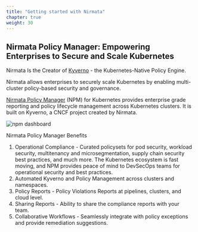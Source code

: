```yaml
---
title: "Getting started with Nirmata"
chapter: true
weight: 30
---
```

## Nirmata Policy Manager: Empowering Enterprises to Secure and Scale Kubernetes

Nirmata Is the Creator of [Kyverno](https://kyverno.io/) - the Kubernetes-Native Policy Engine.         

Nirmata allows enterprises to securely scale Kubernetes by enabling multi-cluster policy-based security and governance. 

[Nirmata Policy Manager](https://docs.nirmata.io/docs/npmk/) (NPM) for Kubernetes provides enterprise grade reporting and policy lifecycle management across Kubernetes clusters. It is built on Kyverno, a CNCF project created by Nirmata.

![npm dashboard](/images/npm-dashboard-new.png)

Nirmata Policy Manager Benefits

1. Operational Compliance - Curated policysets for pod security, workload security, multitenancy and microsegmentation, supply chain security best practices, and much more. The Kubernetes ecosystem is fast moving, and NPM provides peace of mind to DevSecOps teams for operational security and best practices.
2. Automated Kyverno and Policy Management across clusters and namespaces.
3. Policy Reports - Policy Violations Reports at pipelines, clusters, and cloud level.
4. Sharing Reports - Ability to share the compliance reports with your team.
5. Collaborative Workflows - Seamlessly integrate with policy exceptions and provide remediation suggestions.
